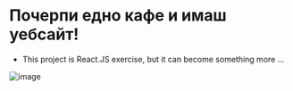 # Почерпи едно кафе и имаш уебсайт!
- This project is React.JS exercise, but it can become something more ...



![image](https://github.com/NinaNikolova/sitemine-react/assets/40785979/797f698e-7b27-4374-91c7-1d7f23ffbd93)
